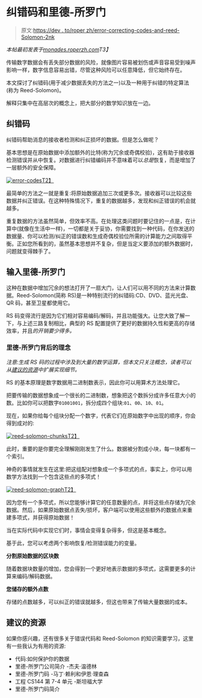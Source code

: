# 纠错码和里德-所罗门

> 原文:[https://dev . to/roper zh/error-correcting-codes-and-reed-Solomon-2nk](https://dev.to/roperzh/error-correcting-codes-and-reed-solomon-2nk)

*本帖最初发表于[monades.roperzh.com](https://monades.roperzh.com/error-correction-reed-solomon/)T3】*

传输数字数据会有丢失部分数据的风险，就像图片容易被划伤或声音容易受到噪声影响一样，数字信息容易出错，尽管这种风险可以任意降低，但它始终存在。

本文探讨了纠错码(用于减少数据丢失的方法之一)以及一种用于纠错的特定算法(称为 Reed-Solomon)。

解释只集中在高层次的概念上，把大部分的数学知识放在一边。

## [](#error-correcting-codes)纠错码

纠错码帮助消息的接收者检测和纠正损坏的数据。但是怎么做呢？

基本思想是在原始数据中添加额外的比特(称为冗余或奇偶校验)，这有助于接收器检测错误并从中恢复。对数据进行纠错编码并不意味着可以*总是*恢复，而是增加了一层额外的安全保障。

[![error-codes](../Images/980bcae657ac12ad9f31013ba58372c5.png)T2】](https://res.cloudinary.com/practicaldev/image/fetch/s--k2A1fVhb--/c_limit%2Cf_auto%2Cfl_progressive%2Cq_auto%2Cw_880/https://user-images.githubusercontent.com/4419992/31954501-274e22aa-b8bc-11e7-8e7d-e6c89fb18c72.png)

最简单的方法之一就是重复:将原始数据追加三次或更多次。接收器可以比较这些数据并纠正错误。在这种特殊情况下，重复的数据越多，发现和纠正错误的机会就越多。

重复数据的方法虽然简单，但效率不高。在处理这类问题时要记住的一点是，在计算中(就像在生活中一样)，一切都是关于妥协，你需要找到一种代码，在你发送的数据量、你可以检测/纠正的错误数和生成奇偶校验位所需的计算能力之间取得平衡。正如您所看到的，虽然基本思想并不复杂，但是当定义要添加的额外数据时，问题就变得棘手了。

## [](#enter-reedsolomon)输入里德-所罗门

这种在数据中增加冗余的想法打开了一扇大门，让人们可以用不同的方法来计算数据。Reed-Solomon(简称 RS)是一种特别流行的纠错码:CD、DVD、蓝光光盘、QR 码，甚至卫星都使用它。

RS 码变得流行是因为它们相对容易编码/解码，并且功能强大。让您大致了解一下，与上述三路复制相比，典型的 RS 配置提供了更好的数据持久性和更高的存储效率，并且*的开销要少得多。*

### [](#the-idea-behind-reedsolomon)里德-所罗门背后的理念

*注意:生成 RS 码的过程中涉及到大量的数学运算，但本文只关注概念，读者可以从[建议的资源](#suggested-resources)中扩展实现细节。*

RS 的基本原理是数字数据用二进制数表示，因此你可以用算术方法处理它。

把要传输的数据想象成一个很长的二进制数，想象把这个数拆分成许多任意大小的数。比如你可以把数字`01001001`，拆分成四个组块:`01`、`00`、`10`、`01`。

现在，如果你给每个组块分配一个数字，代表它们在原始数字中出现的顺序，你会得到成对的:

[![reed-solomon-chunks](../Images/57d0f58fd766357ec5c2db254695030c.png)T2】](https://res.cloudinary.com/practicaldev/image/fetch/s--ZglxUfB_--/c_limit%2Cf_auto%2Cfl_progressive%2Cq_auto%2Cw_880/https://user-images.githubusercontent.com/4419992/31843564-2471342c-b5ca-11e7-91a2-8091209a31a8.png)

此时，重要的是你要完全理解刚刚发生了什么。数据被分割成小块，每一块都有一个索引。

神奇的事情就发生在这里:把这组配对想象成一个多项式的点，事实上，你可以用数学方法找到一个包含这些点的多项式！

[![reed-solomon-graph](../Images/3f6cd91296f1281feb31ef6600c1b69f.png)T2】](https://res.cloudinary.com/practicaldev/image/fetch/s--YCSA04xf--/c_limit%2Cf_auto%2Cfl_progressive%2Cq_auto%2Cw_880/https://user-images.githubusercontent.com/4419992/31843565-25a3f1e0-b5ca-11e7-967a-eed6075a2149.png)

因为您有一个多项式，所以您能够计算它的任意数量的点，并将这些点存储为冗余数据。然后，如果原始数据点丢失/损坏，客户端可以使用这些额外的数据点来重建多项式，并获得原始数据！

当在实际代码中实现它们时，事情会变得复杂得多，但这是基本概念。

基于此，您可以考虑两个影响恢复/检测错误能力的变量。

**分割原始数据的区块数**

随着数据块数量的增加，您会得到一个更好地表示数据的多项式，这需要更多的计算来编码/解码数据。

**您储存的额外点数**

存储的点数越多，可以纠正的错误就越多，但这也带来了传输大量数据的成本。

## [](#suggested-resources)建议的资源

如果你感兴趣，还有很多关于错误代码和 Reed-Solomon 的知识需要学习，这里有一些我认为有用的资源:

*   代码:如何保护你的数据
*   里德-所罗门公司简介 -杰夫·温德林
*   里德-所罗门码 -马丁·赖利和伊恩·理查森
*   工程 CS144 第 7-4 单元 -斯坦福大学
*   里德-所罗门码简介